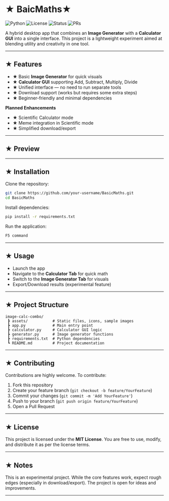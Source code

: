 

# ★ BaicMaths★

![Python](https://img.shields.io/badge/Python-3.9+-blue.svg)
![License](https://img.shields.io/badge/License-MIT-green.svg)
![Status](https://img.shields.io/badge/Status-Experimental-orange.svg)
![PRs](https://img.shields.io/badge/PRs-Welcome-brightgreen.svg)

A hybrid desktop app that combines an **Image Generator** with a **Calculator GUI** into a single interface.
This project is a lightweight experiment aimed at blending utility and creativity in one tool.

---

## ★ Features

* ★ Basic **Image Generator** for quick visuals
* ★ **Calculator GUI** supporting Add, Subtract, Multiply, Divide
* ★ Unified interface — no need to run separate tools
* ★ Download support (works but requires some extra steps)
* ★ Beginner-friendly and minimal dependencies

**Planned Enhancements**

* ★ Scientific Calculator mode
* ★ Meme integration in Scientific mode
* ★ Simplified download/export

---

## ★ Preview



---

## ★ Installation

Clone the repository:

```bash
git clone https://github.com/your-username/BasicMaths.git
cd BasicMaths
```

Install dependencies:

```bash
pip install -r requirements.txt
```

Run the application:

```bash
F5 command
```

---

## ★ Usage

* Launch the app
* Navigate to the **Calculator Tab** for quick math
* Switch to the **Image Generator Tab** for visuals
* Export/Download results (experimental feature)

---

## ★ Project Structure

```
image-calc-combo/
 ┣ assets/           # Static files, icons, sample images
 ┣ app.py            # Main entry point
 ┣ calculator.py     # Calculator GUI logic
 ┣ generator.py      # Image generator functions
 ┣ requirements.txt  # Python dependencies
 ┗ README.md         # Project documentation
```

---

## ★ Contributing

Contributions are highly welcome. To contribute:

1. Fork this repository
2. Create your feature branch (`git checkout -b feature/YourFeature`)
3. Commit your changes (`git commit -m 'Add YourFeature'`)
4. Push to your branch (`git push origin feature/YourFeature`)
5. Open a Pull Request

---

## ★ License

This project is licensed under the **MIT License**.
You are free to use, modify, and distribute it as per the license terms.

---

## ★ Notes

This is an experimental project. While the core features work, expect rough edges (especially in download/export). The project is open for ideas and improvements.

---


